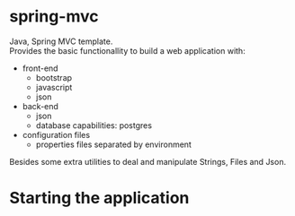 # spring-mvc
Java, Spring MVC template.  
Provides the basic functionallity to build a web application with:

* front-end
    * bootstrap
    * javascript
    * json
* back-end
    * json
    * database capabilities: postgres
* configuration files
    * properties files separated by environment

Besides some extra utilities to deal and manipulate Strings, Files and Json.

# Starting the application

